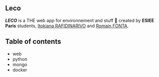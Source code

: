 ## Leco

***LECO*** is a THE web app for environnement and stuff 🌳 created by **ESIEE Paris** students, [Itokiana RAFIDINARIVO](https://www.linkedin.com/in/itokiana-rafidinarivo/) and [Romain FONTA](https://www.linkedin.com/in/fonta-romain-84130617a/).

## Table of contents
- web
- python
- mongo
- docker
